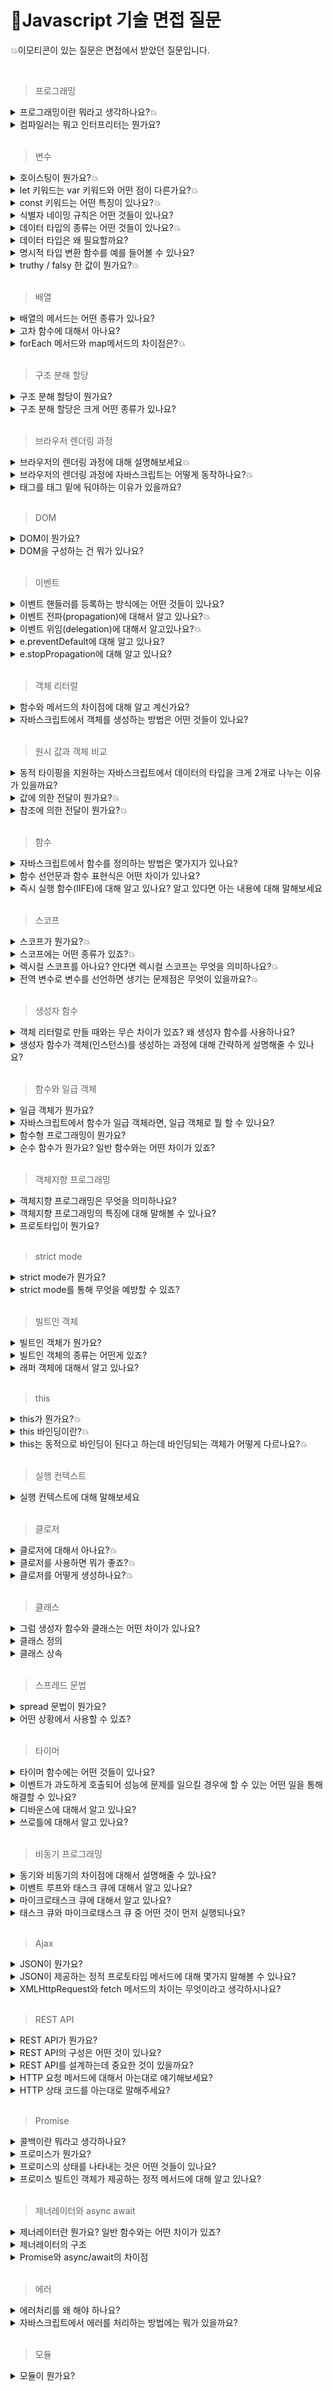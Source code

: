 # 🙋‍Javascript 기술 면접 질문

💥이모티콘이 있는 질문은 면접에서 받았던 질문입니다.

<br>

> 프로그래밍

<details>
<summary>프로그래밍이란 뭐라고 생각하나요?💥</summary>
<div markdown="1">
프로그래밍이란 구현하고자 하는 요구사항을 컴퓨터가 이해할 수 있도록 정확하고 상세하게 요구를 설명하는 작업입니다.
</div>
</details>

<details>
<summary>컴파일러는 뭐고 인터프리터는 뭔가요?</summary>
<div markdown="1">
컴파일러와 인터프리터는 작성한 코드를 기계어로 번역해주는 번역기 입니다. 컴파일러는 프로그램 전체를 스캔하여 번역해주는 방식이며, 실행파일이 생성됩니다. Java, C 등이 이 방식을 사용합니다. 컴파일 하기 전 스캔단계에서 오류를 캐치할 수 있는 특징이 있습니다.
인터프리터는 프로그램 실행 시 한줄 씩 번역하는 방식으로 JS, Python 등이 있습니다. 프로그램을 실행해야만 오류를 잡아낼 수 있는 특징이 있습니다.
</div>
</details>

<br>

> 변수

<details>
<summary>호이스팅이 뭔가요?💥</summary>
<div markdown="1">
자바스크립트 엔진은 소스코드를 순차적으로 실행하기에 앞서 선언문(변수 선언문, 함수 선언문 등)을 먼저 실행합니다. 변수 선언이 소스코드의 어디에 위치하는지와 상관없이 어디서든지 변수를 참조할 수 있습니다. 이처럼 변수 선언문이 코드의 선두에 끌어 올려진 것처럼 동작하는 자바스크립트 고유의 특징을 변수 호이스팅이라고 합니다.    
</div>
</details>

<details>
<summary>let 키워드는 var 키워드와 어떤 점이 다른가요?💥</summary>
<div markdown="1">
1. let은 블록스코프를 가지고 있고 var키워드는 함수스코프를 가지고 있습니다. <br/>
2. let은 재할당만 가능하지만 var는 재선언, 재할당이 모두 가능합니다.<br/>
3. var는 선언과 동시에 undefined로 초기화가 되지만 let은 선언과 초기화가 분리되어 초기화가 되기전에 변수를 호출하면 ReferenceError가 발생합니다.<br>
4. let은 변수 호이스팅이 일어나지 않는 것 처럼 동작합니다.<br/>
5. let은 전역 객체로 접근할 수 없습니다.<br/>
<b>[추가 TDZ]</b> <br/>
"let" 및 "const" 키워드로 선언된 변수는 TDZ(Temporary Dead Zone)에 영향을 받습니다. TDZ는 변수가 선언되었지만 초기화되기 전까지 액세스할 수 없는 구간을 의미합니다. 따라서 선언 이전에 "let" 또는 "const" 변수를 사용하면 ReferenceError가 발생합니다. 이와는 달리 "var" 키워드로 선언된 변수나 함수 선언은 TDZ에 영향을 받지 않으므로, 선언 이전에도 참조할 수 있습니다.
</div>
</details>

<details>
<summary>const 키워드는 어떤 특징이 있나요?💥</summary>
<div markdown="1">
1. 선언과 초기화<br>
const 키워드로 선언한 변수는 선언과 동시에 초기화가 이루어져야 합니다.<br><br>
2. 재할당 금지<br>
var 또는 let 키워드로 선언한 변수는 재할당이 자유로우나 const 키워드로 선언한 변수는 재할당이 안됩니다.<br><br>
3. 상수(변하지 않는 변수)<br>
const로 선언한 변수에 원시 값을 할당한 경우 변수 값을 변경할 수 없습니다.<br>
원시 값은 변경 불가능한 값이기 때문입니다. 이러한 특징을 사용하여 상수로 표현합니다.<br>
</div>
</details>

<details>
<summary>식별자 네이밍 규칙은 어떤 것들이 있나요?</summary>
<div markdown="1">
별자는 특수문자를 제외한 문자, 숫자, 언더스코어(_), 달러 기호($)를 포함할 수 있습니다. <br/>
단 식별자는 특수문자를 제외한 문자, 언더스코어(_), 달러 기호로 시작해야 하며, 숫자로 시작하는 것은 허용하지 않습니다.
</div>
</details>

<details>
<summary>데이터 타입의 종류는 어떤 것들이 있나요?💥</summary>
<div markdown="1">
원시 타입과 객체 타입이 있습니다. 원시 타입으로는 string(문자), Boolean(참과 거짓), number(숫자), null(의도적으로 값이 없음), undefined(값이 할당되지 않음), symbol(유일무이한 값), BigInt(아주 큰 정수)가 있습니다. 원시 타입을 제외한 모든 것은 다 객체 타입입니다. 배열, 함수, 객체가 있습니다. 이러한 데이터 타입은 자바스크립트에서 사용되며, 각각 다른 특징과 용도로 쓰이고 있습니다. 원시 타입은 값에 의한 전달로 동작하고, 객체 타입은 참조에 의한 전달로 동작합니다.
</div>
</details>

<details>
<summary>데이터 타입은 왜 필요할까요?</summary>
<div markdown="1">
1. 값을 저장할때 확보해야하는 메모리 공간의 크기를 결정하기 위해 필요합니다.<br>
2. 값을 참조할 때 읽어들여야 하는 메모리 공간의 크기를 결정하기 위해 필요합니다.<br>
3. 메모리에서 읽어들인 2진수를 어떻게 해석해야 할지 결정하기 위해 필요합니다.<br>
  <br>
  <details>
  <summary>보충 설명</summary>
<div markdown="1">
1.값을 저장할때 확보해야 하는 메모리 공간의 크기를 결정하기 위해 필요합니다. <br>
a라는 이름으로 공간을 만들었습니다. a공간에 2진수 형태로 데이터를 저장합니다.
이 과정에서 우리가 직접 얼마의 메모리 공간을 확보해야하는지 명시해주지 않아도 됩니다.
자바스크립트 엔진은 데이터 타입에 따라 알맞은 크기의 메모리 공간을 확보해주기 때문입니다.<br>
<br>
2.값을 참조할때 읽어들여야 하는 메모리 공간의 크기를 결정하기 위해 필요합니다.<br>
a변수를 통해 50이라는 값이 저장되어 있는 메모리 공간을 찾아갈 수 있습니다. 이때 값을
참조하기 위해서는 한번에 읽어들여할 메모리 크기를 알아야 합니다. a변수의 경우, 저장되어 있는 값이
숫자타입이므로 8바이트 단위로 읽지 않으면 원하는 값을 얻어낼 수 없습니다.
그렇다면 컴퓨터는 어떻게 한 번에 읽어들일 메모리의 크기를 알아낼 수 있을까요?
자바스크립트 엔진은 a 변수에 숫자타입의 값이 할당되어있기 때문에 a변수를 숫자타입으로 인식합니다.
숫자 타입은 8바이트 단위로 저장되므로 a변수를 참조하면 8바이트 단위로 메모리를 읽어들여 값을 얻어낼수 있습니다.
이처럼 어떤 데이터를 참조하는 과정에서 얼마의 메모리 공간을 읽어 들일지 알기 위해 데이터타입이 필요합니다.
<br>
  <br>
3.메모리에서 읽어들인 2진수를 어떻게 해석해야 할지 결정하기 위해 필요합니다.<br>
a변수 값을 사용할려고 가져왔더니 2진수 형태로 저장되어 있습니다.
이는 숫자일수도 있고 문자일수도 있습니다. 이때 2진수를 어떻게 해석할지 결정하는 방법으로
데이터 타입이 쓰입니다.</div>
  </details>
  
</div>
</details>

<details>
<summary>명시적 타입 변환 함수를 예를 들어볼 수 있나요?</summary>
<div markdown="1">
String, toString을 사용하여 문자열이 아닌 값을 문자열로 바꾸는 방법,  Number, parseInt를 사용해 숫자 타입으로 바꾸는 방법,  Boolen 메서드를 사용해서 불리언 타입으로 바꾸는 방법이 있습니다.
</div>
</details>

<details>
<summary>truthy / falsy 한 값이 뭔가요?💥</summary>
<div markdown="1">
turthy 값은 참으로 평가되는 값으로 true, 빈배열, 빈객체, 1 등이 있으며, falsy 값은 거짓으로 평가되는 값으로 false, undefined, null, 0, -0이 있습니다.
</div>
</details>

<br>

> 배열

<details>
<summary>배열의 메서드는 어떤 종류가 있나요?</summary>
<div markdown="1">
원본 배열을 직접 변경하는 push, pop, unshift, shift, splice, join, reverse, fill 등의 메소드와 새로운 배열을 생성하는 concat, slice, map, filter 등의 메소드가 있습니다.
</div>
</details>

<details>
<summary>고차 함수에 대해서 아나요?</summary>
<div markdown="1">
고차함수란 함수를 인수로 전달받거나(콜백함수) 함수를 반환하는 함수를 말합니다. sort, forEach, map, filter, reduce, some, every, find 등이 해당합니다.
</div>
</details>

<details>
<summary>forEach 메서드와 map메서드의 차이점은?💥</summary>
<div markdown="1">
forEach 는 별도의 반환값이 없이 배열 원소를 처음부터 끝까지 순회하는 메서드이며, map은 새 배열을 반환한다는 점에 차이가 있습니다.
</div>
</details>

<br>

> 구조 분해 할당

<details>
<summary>구조 분해 할당이 뭔가요?</summary>
<div markdown="1">
이터러블 객체를 해체하여 개별 변수에 담을 수 있게하는 자바스크립트 표현식입니다. 배열 혹은 객체의 값을 편하게 꺼내 쓸 수 있으며, 대표적으로 props로 받은 값을 구조분해 할당하여 사용합니다.
</div>
</details>

<details>
<summary>구조 분해 할당은 크게 어떤 종류가 있나요?</summary>
<div markdown="1">
배열 구조분해 할당, 객체 구조분해 할당이 있습니다.<br/>

배열 구조분해 할당은 배열의 인덱스에 접근하지 않고도 변수에 값들을 분해하여 할당 할 수 있습니다. 배열안에 있는 변수의 인덱스와 일치하게 배열의 값들이 할당됩니다. <br/>

객체구조분해할당은 객체의 key와 이름이 동일한 변수에 key의 값을 할당합니다. props나 extends한 값들을 받아 사용할 때 객체구조분해하여 개별 변수로 사용합니다.<br/>

</div>
</details>

<br>

> 브라우저 렌더링 과정

<details>
<summary>브라우저의 렌더링 과정에 대해 설명해보세요💥</summary>
<div markdown="1">
0. 서버에 필요한 리소스를 요청합니다. 서버는 브라우저에게 필요한 HTML을 보내줍니다.<br>
1. HTML 파일을 받은 브라우저는 파싱하며 DOM트리를 생성합니다.<br>
2. HTML을 읽는 중 CSS 요청이 발생하면 CSS 파일을 받아와 CSSOM 트리를 생성합니다.<br>
3. JavaScript 코드를 만나면 HTML 파싱을 중단하고 제어권한을 JavaScript 엔진에게 넘깁니다. JavaScript 코드를 파싱하고 실행합니다.<br>
4. DOM 트리와 CSSOM 트리를 결합하여 렌더 트리(Render Tree)를 생성합니다. 렌더 트리는 화면에 실제로 표시될 요소들로 구성됩니다.<br>
5. 렌더 트리의 각 노드에 대해 위치와 크기를 계산하는 레이아웃(Layout) 단계가 발생합니다.<br>
6. 레이아웃 단계에서 계산된 위치와 크기를 실제 픽셀로 변환하여 화면에 출력합니다. 이를 페인트(Paint)라고 합니다.<br>
7. Composition 단계에서는 레이아웃과 페인트를 수행하지 않고 레이어의 합성만 실행합니다. 이 단계에서는 transform, opacity와 같은 요소들이 처리됩니다.이러한 과정을 통해 HTML, CSS, JavaScript를 조합하여 브라우저에서 웹 페이지를 렌더링하고 화면에 표시됩니다.<br>
<br>
***리플로우와 리페인트가 무엇인가요? <br>
HTML의 레이아웃이 변경될 경우 레이아웃 단계에서 렌더트리가 재생성되어 리플로우가 실행됩니다.
레이아웃과 관련없는 스타일이 변경될 경우에는 체인트 단계가 다시 실행되어 리페인트가 실행됩니다.
</div>
</details>

<details>
<summary>브라우저의 렌더링 과정에 자바스크립트는 어떻게 동작하나요?💥</summary>
<div markdown="1">
1. HTML 파싱과정 중 자바스크립트 코드를 만나면 파싱을 중단하고 자바스크립트 엔진에 제어권한을 넘깁니다. <br/>
2. 자바스크립트 엔진은 자바스크립트 코드를 파싱하고 실행합니다. 이때, 자바스크립트 코드에는 동기적으로 실행되는 코드와
비동기적으로 실행되는 코드가 있을 수 있습니다.<br/>
3.동기적으로 실행되는 코드는 자바스크립트엔진이 차례대로 실행하며 결과가 바로 반영됩니다.<br/>
4.비동기적으로 실행되는 코드는 자바스크립트 엔진에 의해 백그라운드에서 실행됩니다. 이는 보통 네트워크 요청, 파일 로딩,
타이머 등이 해당됩니다.<br/> 
5. 비동기적으로 실행되는 코드가 완료되면, 이벤트 큐에 해당 작업에 대한 콜백이 등록됩니다.<br/>
6. 이벤트 큐에서 대기하고 있는 콜백은 렌더링 엔진이 다른 작업이 없을 때 실행됩니다.<br/>
7. 콜백이 실행되면 자바스크립트 엔진은 필요한 경우 돔을 변경하거나 스타일을 수정하는 등의 작업을 수행합니다.<br/> 
8. 이러한 변경 사항은 다음 렌더링 주기에서 반영되어 화면에 업데이트 됩니다. <br/>
</div>
</details>

<details>
<summary>
<script></script> 태그를 <body></body> 태그 밑에 둬야하는 이유가 있을까요? </summary>
<div markdown="1">
HTML 파서는 script 태그를 만나면 파싱을 멈추고 스크립트 파일을 읽기 때문에 HTML 코드 중간에 script 태그가 있으면 무거운 JavaScript 코드를 불러오고 실행하느라 DOM 생성이 지연됩니다.
DOM 생성이 지연되면 브라우저 렌더링에 방해가 되므로 미완성 화면이 오래 유지될 수 있습니다.
따라서 script 태그는 HTML 코드를 모두 작성 후 body 태그 닫기 직전에 작성하는 것이 좋습니다.
</div>
</details>

<br>

> DOM

<details>
<summary>DOM이 뭔가요?</summary>
<div markdown="1">
DOM은 HTML문서의 계층적 구조와 정보를 표현하며 이를 제어할 수 있는 API, 즉 프로퍼티와 메서드를 제공하는 트리 자료구조입니다.
</div>
</details>

<details>
<summary>DOM을 구성하는 건 뭐가 있나요? </summary>
<div markdown="1">
HTML 요소는 렌더링 엔진에 의해 파싱되어, DOM을 구성하는 요소 노드 객체로 변환됩니다. 이때 HTML 요소 어트리뷰트는 어트리뷰트 노드로, HTML 요소의 텍스트 콘텐츠는 텍스트 노드로 변환됩니다.
(문서 노드, 요소 노드, 어트리뷰트 노드, 텍스트 노드 등)
</div>
</details>

<br>

> 이벤트

<details>
<summary>이벤트 핸들러를 등록하는 방식에는 어떤 것들이 있나요?</summary>
<div markdown="1">
이벤트 헨들러를 등록하는 방식은 3가지가 있습니다.  html 태그의 속성(어트리뷰트)에 바로 표시하는 이벤트 핸들러 어트리뷰트 방식, JavaScript로 해당 DOM 객체의 이벤트(onclick) 프로퍼티에 등록하는 이벤트 핸들러 프로퍼티 방식, <br/>
element.addEventListener('event', handler) 로 이벤트를 등록하는 addEventListener 메서드 방식이 있습니다.
</div>
</details>

<details>
<summary>이벤트 전파(propagation)에 대해서 알고 있나요?💥</summary>
<div markdown="1">
DOM 트리 상에 존재하는 모든 DOM 요소 노드에서 발생한 이벤트는 DOM 트리를 통해 전파됩니다.
이벤트가 전파되는 방향에 따라 3단계로 구분합니다.
캡처링 단계는 상위 요소에서 하위 요소 방향으로 전파되는 것,
타깃 단계는 이벤트가 이벤트 타깃에 도달하는 것,
버블링 단계는 하위 요소에 상위 요소 방향으로 전파되는 것입니다.
</div>
</details>

<details>
<summary>이벤트 위임(delegation)에 대해서 알고있나요?💥</summary>
<div markdown="1">
여러 개의 이벤트 리스너를 등록하지 않고 상위 요소에 하나의 이벤트 리스너만 등록하는 것을 이벤트 위임이라고 합니다. 여러개의 자식 엘리먼트 이벤트 관리하기,  동적 엘리먼트에 대한 이벤트 관리하기일 때 사용할 수 있습니다.
 <br> <br>
  <details>
  <summary>보충 설명</summary>

```jsx
이벤트위임을 사용하기 전
<ul>
  <li>1</li>
  <li>2</li>
  <li>3</li>
  <li>4</li>
  <li>5</li>
  <li>6</li>
</ul>

<script>
      const li = document.querySelectorAll("li");
      li.forEach((li) => {
        li.addEventListener("click", () => {
          li.classList.add("selected");
        });
      });
</script>
```

요소에 개별적으로 이벤트 리스너를 등록하고 있습니다. 이는 동일한 동작을 수행하는 요소에게 이벤트 리스너를 여러 번 중복해서 등록하는 것입니다. 여러개의 이벤트 리스너를 등록하는 경우, 각 요소에 대해 별도의 리스너를 등록하므로 메모리 사용량이 증가하고 많은 요소에 대한 이벤트 처리가 필요할 때 성능 저하가 일어날 수 있습니다. 또한 요소가 동적으로 추가 또는 제거되는 경우, 각각의 이벤트 리스너를 새로 등록하거나 제거해야하는 번거로움이 발생 할 수 있습니다.

```jsx
이벤트 위임을 사용한 예
      const ul = document.querySelector("ul");
      ul.addEventListener("click", (event) => {
        if (event.target.tagName == "LI") {
          event.target.classList.add("selected");
        }
      });
```

이벤트 위임을 사용한 예시는 상위 요소에 하나의 이벤트 리스너를 등록하여 모든 자식 요소의 이벤트를 처리합니다. 이벤트 위임을 사용하면 동적으로 생성되는 요소에 대해서도 이벤트 처리를 보장할 수 있으며, 이벤트 리스너의 중복 등록 문제를 피할 수 있습니다.

<div markdown="1">
</div>
  </details>
  
</div>
</details>

<details>
<summary>e.preventDefault에 대해 알고 있나요?</summary>
<div markdown="1">
e.preventDefault()는 메서드는 브라우저의 기본 동작을 중단시키는 역할을 합니다. 폼 제출 시 페이지를 새로고침하는 기본 동작을 중단시킵니다. 이를 통해 JavaScript 코드에서 추가적인 처리를 수행하거나 AJAX를 통해 비동기적으로 데이터를 전송할 수 있습니다.
</div>
</details>

<details>
<summary>e.stopPropagation에 대해 알고 있나요?</summary>
<div markdown="1">
메서드는 현재 이벤트가 캡처링/버블링 단계에서 더 이상 전파되지 않도록 방지합니다. 전파를 방지해도 이벤트의 기본 동작은 실행되므로, stopPropagation()이 링크나 버튼의 클릭을 막는 것은 아닙니다. 이런 기본 동작을 방지하려면 preventDefault() 메서드를 사용해야합니다.
</div>
</details>

<br>

> 객체 리터럴

<details>
<summary>함수와 메서드의 차이점에 대해 알고 계신가요?</summary>
<div markdown="1">
함수와 메서드의 차이점은 호출 방식에 따라 다릅니다. 함수를 호출하는 객체가 있는 경우 메서드라고 말하며, 함수를 호출하는 객체가 없는 경우 함수라고 말합니다.
</div>
</details>

<details>
<summary>자바스크립트에서 객체를 생성하는 방법은 어떤 것들이 있나요? </summary>
<div markdown="1">
프로토타입 기밥 객체 지향언어라서 다양한 객체 생성 방법을 지원합니다.<br>
- 객체 리터럴 `const obj = {}`<br>
- 생성자 함수<br>
- 클래스(ES6)<br>
- Object.create() 메서드<br>

  <br>
  <details>
  <summary>보충 설명</summary>
<div markdown="1">
  - 객체 리터럴 예시<br>
  
  ```jsx
const person = {
name: "John",
age: 30,
occupation: "Developer"
};
  ```
<br>
  - 생성자 함수 예시<br>
  
  ```jsx
//1번
function Person(name, age, occupation) {
  this.name = name;
  this.age = age;
  this.occupation = occupation;
}

const person = new Person("John", 30, "Developer");

//2번
var day = new Date(); // new 연산자를 사용하여 Date 타입의 객체를 생성함.
document.write("올해는 " + day.getFullYear() + "년입니다.");

````
<br>
- 클래스 예시<br>

 ``` jsx
class Person {
  constructor(name, age, occupation) {
    this.name = name;
    this.age = age;
    this.occupation = occupation;
  }
}

const person = new Person("John", 30, "Developer");
````

<br>
- Object.create() 메서드 예시<br>
  
  ```jsx
const personPrototype = {
  sayHello: function() {
    console.log("Hello!");
  }
};

const person = Object.create(personPrototype);
person.name = "John";
person.age = 30;
person.occupation = "Developer";

````



</div>
</details>


</div>
</details>

<br>

> 원시 값과 객체 비교

<details>
<summary>동적 타이핑을 지원하는 자바스크립트에서 데이터의 타입을 크게 2개로 나누는 이유가 있을까요?</summary>
<div markdown="1">
값은 메모리에 저장하고 참조할 수 있어야합니다. 메모리에 값을 저장하려면 확보해야 할 메모리 공간의 크기를 먼저 결정해야 합니다.
첫째, 값을 저장할 때 확보할 메모리 공간의 크기를 결정하기 위해. 둘째, 값을 참조할 때 한번에 읽어 들여야 할 메모리 공간의 크기를 결정하기 위해. 셋째, 메모리에서 읽어 들인 2진수를 어떻게 해석할지 결정하기 위해.
</div>
</details>

<details>
<summary>값에 의한 전달이 뭔가요?💥</summary>
<div markdown="1">
값에 의한 전달은 원시 타입 메모리의 복사 방법입니다. 메모리에 저장된 값 100을 복사해서 다른 메모리 주소에 100(실제로는 2진수형태)을 저장하는 것을 말합니다.
</div>
</details>

<details>
<summary>참조에 의한 전달이 뭔가요?💥</summary>
<div markdown="1">
참조에 의한 전달은 객체 타입에서 복사하는 방법입니다. 메모리에 저장된 값이 아닌 100이 저장되어있는 메모리 주소를 복사해 다른 메모리에 저장되는 방식입니다.
</div>
</details>

<br>

> 함수

<details>
<summary>자바스크립트에서 함수를 정의하는 방법은 몇가지가 있나요?</summary>
<div markdown="1">
JavaScript에서 함수 정의하는 방식에는 함수 선언문, 함수 표현식, function 생성자 함수, 화살표함수(ES6) 등이 있습니다.
</div>
</details>

<details>
<summary>함수 선언문과 함수 표현식은 어떤 차이가 있나요? </summary>
<div markdown="1">
함수 선언문은 정의한 함수를 선언문 이전에 호출하면 함수 호이스팅에 의해 호출이 가능합니다. (undefined 출력)
var 키워드처럼 함수 스코프를 가져서 함수 안에서 선언된 함수는 밖에서 호출이 불가하고 if문과 같은 다른 코드 블록 안에서 선언된 함수는 전역처럼 접근 가능합니다.

함수 표현식은 함수 선언을 값처럼 사용하는 방식입니다. 함수 선언문과 달리 함수 표현식은 선언 이전에 접근이 불가하고 할당된 변수에 따라 스코프가 결정됩니다.
</div>
</details>

<details>
<summary>즉시 실행 함수(IIFE)에 대해 알고 있나요? 알고 있다면 아는 내용에 대해 말해보세요</summary>
<div markdown="1">
답변을 적어주세요
</div>
</details>

<br>

> 스코프

<details>
<summary>스코프가 뭔가요?💥</summary>
<div markdown="1">
스코프에는 전역스코프와, 지역스코프가 있습니다. 전역 스코프(Global Scope)는 말 그대로 전역에 선언되어있어 어느 곳에서든지 해당 변수에 접근할 수 있다는 의미이며 지역 스코프(Local Scope)는 해당 지역에서만 접근할 수 있어 지역을 벗어난 곳에선 접근할 수 없다는 의미입니다. 지역스코프의 예로 함수스코프가 있습니다.
</div>
</details>

<details>
<summary>스코프에는 어떤 종류가 있죠?💥</summary>
<div markdown="1">
스코프에는 전역스코프와, 지역스코프가 있습니다. 전역 스코프(Global Scope)는 말 그대로 전역에 선언되어있어 어느 곳에서든지 해당 변수에 접근할 수 있다는 의미이며 지역 스코프(Local Scope)는 해당 지역에서만 접근할 수 있어 지역을 벗어난 곳에선 접근할 수 없다는 의미입니다. 지역스코프의 예로 함수스코프가 있습니다.
</div>
</details>

<details>
<summary>렉시컬 스코프를 아나요? 안다면 렉시컬 스코프는 무엇을 의미하나요?💥</summary>
<div markdown="1">
렉시컬 스코프란 함수를 어디서 정의했는지에 따라 함수의 상위 스코프를 결정하는 것을 말합니다. 즉, 함수의 상위 스코프는 항상 자신이 정의된 스코프가 되는 것입니다. JavaScript가 렉시컬 스코프를 따릅니다.
</div>
</details>

<details>
<summary>전역 변수로 변수를 선언하면 생기는 문제점은 무엇이 있을까요?💥</summary>
<div markdown="1">
답변을 적어주세요
</div>
</details>

<br>

> 생성자 함수

<details>
<summary>객체 리터럴로 만들 때와는 무슨 차이가 있죠? 왜 생성자 함수를 사용하나요?</summary>
<div markdown="1">
생성자 함수 통해 객체를 생성하면 마치 객체를 생성하기 위한 템플릿처럼 생성자 함수를 사용하여 프로퍼티 구조가 동일한 객체 여러개를 간편하게 생성할 수 있습니다.
</div>
</details>

<details>
<summary>생성자 함수가 객체(인스턴스)를 생성하는 과정에 대해 간략하게 설명해줄 수 있나요?</summary>
<div markdown="1">

```jsx
//1.생성자 함수 선언
function User(name) {
// this = { }  3. 빈 객체가 암시적으로 만들어짐

//4. 새로운 프로퍼티를 this에 추가함
[this.name](http://this.name/) = name;
this.isAdmin = false;

// return this; 5. this가 암시적으로 반환됨
}

let user = new User("쿠마") //2.인스턴스 생성
````

</div>
</details>

<br>

> 함수와 일급 객체

<details>
<summary>일급 객체가 뭔가요?</summary>
<div markdown="1">
일급 객체의 특징으로는
첫째, 무명의 리터럴로 생성할 수 있습니다.
둘째, 변수나 자료구조(배열,객체)에 저장할 수 있습니다.
셋째, 함수의 매개변수에 전달할 수 있습니다. (콜백함수)
넷째, 함수의 반환 값으로 사용할 수 있습니다. (고차함수)
</div>
</details>

<details>
<summary>자바스크립트에서 함수가 일급 객체라면, 일급 객체로 뭘 할 수 있나요?</summary>
<div markdown="1">
1. 변수에 할당할 수 있습니다: 함수는 변수에 할당되어 저장될 수 있습니다. 변수를 통해 함수를 참조하고 호출할 수 있습니다.<br><br>
2. 매개변수로 전달할 수 있습니다: 함수는 다른 함수의 매개변수로 전달될 수 있습니다. 이를 통해 함수를 콜백으로 사용하거나, 동적으로 함수를 생성하고 조작할 수 있습니다.<br><br>
3. 반환값으로 사용할 수 있습니다: 함수는 다른 함수의 반환값으로 사용될 수 있습니다. 이를 통해 함수가 다른 함수에 필요한 동작을 정의하고 반환하거나, 함수를 조합하여 더 복잡한 동작을 구성할 수 있습니다.<br><br>
이러한 특징을 통해 함수를 값처럼 다룰 수 있고, 함수를 조합하고 활용하여 유연하고 강력한 동작을 구현할 수 있습니다. 함수형 프로그래밍 패러다임에서는 이러한 특징을 기반으로 데이터와 동작을 분리하여 코드의 재사용성과 가독성을 높이는 등의 장점을 제공합니다.
</div>
</details>

<details>
<summary>함수형 프로그래밍이 뭔가요?</summary>
<div markdown="1">
답변을 적어주세요
</div>
</details>

<details>
<summary>순수 함수가 뭔가요? 일반 함수와는 어떤 차이가 있죠?</summary>
<div markdown="1">
순수 함수는 어떤 외부 상태에 의존하지도 않고, 변경하지도 않는, 즉 부수 효과가 없는 함수를 말합니다. 일반 함수는 외부 상태를 변경하는, 즉 부수 효과가 있는 함수를 말합니다.
</div>
</details>

<br>

> 객체지향 프로그래밍

<details>
<summary>객체지향 프로그래밍은 무엇을 의미하나요?</summary>
<div markdown="1">
답변을 적어주세요
</div>
</details>

<details>
<summary>객체지향 프로그래밍의 특징에 대해 말해볼 수 있나요?</summary>
<div markdown="1">
객체지향 프로그래밍은 프로그램을 작은 독립적인 객체로 나누고, 이들을 상호작용시켜 큰 프로그램을 구축하는 개발 방법입니다. 레고 블록의 조립과 같이 필요한 기능을 수행하는 객체들을 조합하여 프로그램을 구성합니다. 객체들은 데이터와 그를 다루는 방법(메서드)을 포함하며, 이들은 상호작용하면서 프로그램이 실행됩니다. 객체지향 프로그래밍은 코드의 재사용성과 유지 보수의 편의성을 높여줍니다.
</div>
</details>

<details>
<summary>프로토타입이 뭔가요?</summary>
<div markdown="1">
답변을 적어주세요
</div>
</details>

<br>

> strict mode

<details>
<summary>strict mode가 뭔가요? </summary>
<div markdown="1">
오타나 문법 지식의 미비로 인한 실수를 줄여 안정적인 코드를 생산하기 위해 ES5에 추가된 모드입니다.
</div>
</details>

<details>
<summary>strict mode를 통해 무엇을 예방할 수 있죠? </summary>
<div markdown="1">
답변을 적어주세요
</div>
</details>

<br>

> 빌트인 객체

<details>
<summary>빌트인 객체가 뭔가요?</summary>
<div markdown="1">
개발자가 모든 기능을 구현하지 않고, 편하게 개발할 수 있도록 자바스크립트에서 기본적으로 제공하는 객체입니다.

Object, String, Number, Boolean, Symbol, Date, Math, RegExp, Array, Map/Set, WeakMap/WeakSet, Function, Promise, Reflect, Proxy, JSON, Error 등 40여개 표준 빌트인 객체가 있습니다.

</div>
</details>

<details>
<summary>빌트인 객체의 종류는 어떤게 있죠?</summary>
<div markdown="1">
답변을 적어주세요
</div>
</details>

<details>
<summary>래퍼 객체에 대해서 알고 있나요?</summary>
<div markdown="1">
답변을 적어주세요
</div>
</details>

<br>

> this

<details>
<summary>this가 뭔가요?💥</summary>
<div markdown="1">
답변을 적어주세요
</div>
</details>

<details>
<summary>this 바인딩이란?💥</summary>
<div markdown="1">
답변을 적어주세요
</div>
</details>

<details>
<summary>this는 동적으로 바인딩이 된다고 하는데 바인딩되는 객체가 어떻게 다르나요?💥</summary>
<div markdown="1">
답변을 적어주세요
</div>
</details>

<br>

> 실행 컨텍스트

<details>
<summary>실행 컨텍스트에 대해 말해보세요</summary>
<div markdown="1">
답변을 적어주세요
</div>
</details>

<br>

> 클로저

<details>
<summary>클로저에 대해서 아나요?💥</summary>
<div markdown="1">
답변을 적어주세요
</div>
</details>

<details>
<summary>클로저를 사용하면 뭐가 좋죠?💥</summary>
<div markdown="1">
답변을 적어주세요
</div>
</details>

<details>
<summary>클로저를 어떻게 생성하나요?💥</summary>
<div markdown="1">
답변을 적어주세요
</div>
</details>

<br>

> 클래스

<details>
<summary>그럼 생성자 함수와 클래스는 어떤 차이가 있나요?</summary>
<div markdown="1">
답변을 적어주세요
</div>
</details>

<details>
<summary>클래스 정의</summary>
<div markdown="1">
답변을 적어주세요
</div>
</details>

<details>
<summary>클래스 상속</summary>
<div markdown="1">
답변을 적어주세요
</div>
</details>

<br>

> 스프레드 문법

<details>
<summary>spread 문법이 뭔가요?</summary>
<div markdown="1">
답변을 적어주세요
</div>
</details>

<details>
<summary>어떤 상황에서 사용할 수 있죠?</summary>
<div markdown="1">
답변을 적어주세요
</div>
</details>

<br>

> 타이머

<details>
<summary>타이머 함수에는 어떤 것들이 있나요?</summary>
<div markdown="1">
특정 함수의 실행을 원하는 시간만큼 뒤로 미루는 setTimeout, 특정 콜백을 일정한 시간 간격으로 반복 실행하도록 하는 setInterval이 있습니다. 각 타이머 취소하는 함수는 clearTimeout, clearInterval입니다.
</div>
</details>

<details>
<summary>이벤트가 과도하게 호출되어 성능에 문제를 일으킬 경우에 할 수 있는 어떤 일을 통해 해결할 수 있나요?</summary>
<div markdown="1">
짧은 시간 간격으로 연속해서 발생하는 scroll, resize, mousemove같은 이벤트에 바인딩한 이벤트 핸들러는 과도하게 호출되어 성능에 문제를 일으킬 수 있습니다.
디바운스와 쓰로틀과 같이 연이어 발생하는 이벤트를 그룹화해서 이벤트 핸들러의 호출을 방지하는 최적화 프로그래밍 기법을 사용하면 이벤트가 과도하게 호출되는 것을 막거나 조절할 수 있습니다.
</div>
</details>

<details>
<summary>디바운스에 대해서 알고 있나요?</summary>
<div markdown="1">
디바운스는 연이어 발생하는 이벤트를 그룹화해서, 맨 처음 혹은 마지막 함수만 호출되도록 하는 프로그래밍 기법입니다.
</div>
</details>

<details>
<summary>쓰로틀에 대해서 알고 있나요?</summary>
<div markdown="1">
쓰로틀은 연이어 발생하는 이벤트를 그룹화해서 일정한 delay를 포함시켜 일정 시간동안 호출된 함수는 무시하도록 하는 프로그래밍 기법입니다.
</div>
</details>

<br>

> 비동기 프로그래밍

<details>
<summary>동기와 비동기의 차이점에 대해서 설명해줄 수 있나요?</summary>
<div markdown="1">
동기는 현재 실행 중인 태스트가 종료될 때까지 다음에 실행될 태스크가 대기하는 방식이고 비동기는 현재 실행 중인 태스크가 종료되지 않은 상태라 해도 다음 태스크를 곧바로 실행하는 방식입니다. 비동기 방식에는 타이머 함수, HTTP 요청, 이벤트 핸들러 등이 있습니다.
</div>
</details>

<details>
<summary>이벤트 루프와 태스크 큐에 대해서 알고 있나요?</summary>
<div markdown="1">
이벤트루프는 순차적으로 태스크 큐에 대기 중인 함수를 콜 스택으로 이동, 즉 실행시키는 역할을 합니다. 태스크 큐는 비동기 함수의 콜백 함수 또는 이벤트 핸들러가 일시적으로 보관되는 영역입니다. 태스크 큐에 일시 보관된 함수들은 비동기 처리 방식으로 동작하는 것입니다.
</div>
</details>

<details>
<summary>마이크로태스크 큐에 대해서 알고 있나요?</summary>
<div markdown="1">
답변을 적어주세요
</div>
</details>

<details>
<summary>태스크 큐와 마이크로태스크 큐 중 어떤 것이 먼저 실행되나요?</summary>
<div markdown="1">
답변을 적어주세요
</div>
</details>

<br>

> Ajax

<details>
<summary>JSON이 뭔가요?</summary>
<div markdown="1">
답변을 적어주세요
</div>
</details>

<details>
<summary>JSON이 제공하는 정적 프로토타입 메서드에 대해 몇가지 말해볼 수 있나요?</summary>
<div markdown="1">
답변을 적어주세요
</div>
</details>

<details>
<summary>XMLHttpRequest와 fetch 메서드의 차이는 무엇이라고 생각하시나요?</summary>
<div markdown="1">
답변을 적어주세요
</div>
</details>

<br>

> REST API

<details>
<summary>REST API가 뭔가요?</summary>
<div markdown="1">
REST API는 클라이언트와 서버 간의 통신을 위한 일련의 규칙과 제약을 정의한 소프트웨어 아키텍쳐 스타일입니다.
웹 브라우저, 모바일 앱과 같은 클라이언트에서 서버에게 요청을 보내고, 서버는 요청을 처리하고 필요한 데이터를 응답으로 반환하는 방식으로 동작합니다. 이러한 통신은 주로 HTTP 프로토콜을 사용하여 이루어집니다.
</div>
</details>

<details>
<summary>REST API의 구성은 어떤 것이 있나요?</summary>
<div markdown="1">
REST API는 리소스(자원)와 리소스를 조작하기 위한 표준 HTTP 메소드(GET, POST, PUT, DELETE 등)으로 구성되어 있습니다. 각각의 리소스는 고유한 식별자(URI)를 가지며, 클라이언트는 이 식별자를 사용하여 리소스에 접근하고 조작할 수 있습니다.
</div>
</details>

<details>
<summary>REST API를 설계하는데 중요한 것이 있을까요?</summary>
<div markdown="1">
답변을 적어주세요
</div>
</details>

<details>
<summary>HTTP 요청 메서드에 대해서 아는대로 얘기해보세요?</summary>
<div markdown="1">
답변을 적어주세요
</div>
</details>

<details>
<summary>HTTP 상태 코드를 아는대로 말해주세요?</summary>
<div markdown="1">
답변을 적어주세요
</div>
</details>

<br>

> Promise

<details>
<summary>콜백이란 뭐라고 생각하나요?</summary>
<div markdown="1">
답변을 적어주세요
</div>
</details>

<details>
<summary>프로미스가 뭔가요?</summary>
<div markdown="1">
답변을 적어주세요
</div>
</details>

<details>
<summary>프로미스의 상태를 나타내는 것은 어떤 것들이 있나요?</summary>
<div markdown="1">
답변을 적어주세요
</div>
</details>

<details>
<summary>프로미스 빌트인 객체가 제공하는 정적 메서드에 대해 알고 있나요?</summary>
<div markdown="1">
프로미스 빌트인 객체가 제공하는 정적 메서드에는 여러 Promise 객체의 작업 성공 결과를 기다렸다가 모두 한 번에 취합하는 Promise.all 메서드, 여러 Promise 객체들을 경쟁시켜서 가장 빨리 상태가 결정된 Promise 객체를 선택하는 Promise.race 메서드, 배열 내 Promise 객체들이 settled 상태가 되기만 하면 Promise 객체를 리턴하는 Promise.allSettled 메서드 등이 있습니다. 
</div>
</details>

<br>

> 제너레이터와 async await

<details>
<summary>제너레이터란 뭔가요? 일반 함수와는 어떤 차이가 있죠?</summary>
<div markdown="1">
제너레이터는 코드블럭의 실행을 일시 중지(블러킹)했다가 필요한 시점에 재개할 수 있는 ES6에서 도입된 특수한 함수입니다.  
일반 함수와의 차이점은   
첫째, 함수 호출자에게 함수 실행의 제어권 양도가 가능한 것,  
둘째, 함수 호출자와 함수의 상태를 주고 받을 수 있는 것,  
호출 시 제너레이터 객체를 반환하는 것입니다.  
</div>
</details>

<details>
<summary>제너레이터의 구조</summary>
<div markdown="1">
제너레이터는 `yield` 키워드와 `next` 메서드를 통해 실행을 일시중지했다가 필요한 시점에 다시 재개할 수 있게 이루어져 있습니다. 
`next` 메서드를 통해 제너레이터를 실행할 경우, 코드 블록 내에 `yield` 키워드 뒤에 오는 표현식의 평가 결과를 제너레이터 함수 호출자에게 result 객체 형식으로 반환합니다.
</div>
</details>

<details>
<summary>Promise와 async/await의 차이점</summary>
<div markdown="1">
답변을 적어주세요
</div>
</details>

<br>

> 에러

<details>
<summary>에러처리를 왜 해야 하나요?</summary>
<div markdown="1">
답변을 적어주세요
</div>
</details>

<details>
<summary>자바스크립트에서 에러를 처리하는 방법에는 뭐가 있을까요?</summary>
<div markdown="1">
답변을 적어주세요
</div>
</details>

<br>

> 모듈

<details>
<summary>모듈이 뭔가요?</summary>
<div markdown="1">
답변을 적어주세요
</div>
</details>
